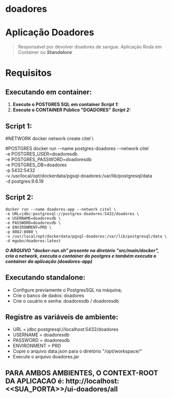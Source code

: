 # doadores

# Aplicação Doadores
> Responsável por devolver doadores de sangue.
Aplicação Roda em Container ou **_Standalone_**

# Requisitos
## Executando em container:

<ol>
<li><b>Execute o POSTGRES SQL em container <i>Script 1:</i></b></li>
<li><b>Execute o CONTAINER Público "DOADORES" <i>Script 2:</i></b></li>
</ol>

## Script 1:
#NETWORK
    docker network create citel \

#POSTGRES
    docker run --name postgres-doadores --network citel \
    -e POSTGRES_USER=doadoresdb \
    -e POSTGRES_PASSWORD=doadoresdb \
    -e POSTGRES_DB=doadores \
    -p 5432:5432 \
    -v /usr/local/opt/dockerdata/pgsql-doadores:/var/lib/postgresql/data \
    -d postgres:9.6.19

## Script 2:
    docker run --name doadores-app --network citel \
    -e URL=jdbc:postgresql://postgres-doadores:5432/doadores \
    -e USERNAME=doadoresdb \
    -e PASSWORD=doadoresdb \
    -e ENVIRONMENT=PRD \
    -p 8082:8080 \
    -v /usr/local/opt/dockerdata/pgsql-doadores:/var/lib/postgresql/data \
    -d mgobo/doadores:latest

**_O ARQUIVO "docker-run.sh" presente no diretório "src/main/docker", cria a network, executa o container do postgres e também executa o container da aplicação (doadores-app)_**

## Executando standalone:

<ul>
    <li>Configure previamente o PostgresSQL na máquina;</li>
    <li>Crie o banco de dados: doadores</li>
    <li>Crie o usuário e senha: doadoresdb / doadoresdb</li>
</ul>

## Registre as variáveis de ambiente:

<ul>
    <li>URL         = jdbc:postgresql://localhost:5432/doadores</li>
    <li>USERNAME    = doadoresdb</li>
    <li>PASSWORD    = doadoresdb</li>
    <li>ENVIRONMENT = PRD</li>
    <li>Copie o arquivo data.json para o diretório "/opt/workspace/"</li>
    <li>Execute o arquivo doadores.jar</li>
</ul>

## PARA AMBOS AMBIENTES, O CONTEXT-ROOT DA APLICACAO é: http://localhost:<<SUA_PORTA>>/ui-doadores/all
